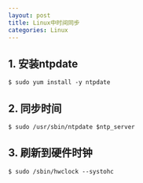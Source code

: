 ```yaml
---
layout: post
title: Linux中时间同步
categories: Linux
---
```


<!--more-->

## 1. 安装ntpdate

    $ sudo yum install -y ntpdate

## 2. 同步时间

    $ sudo /usr/sbin/ntpdate $ntp_server

## 3. 刷新到硬件时钟

    $ sudo /sbin/hwclock --systohc

